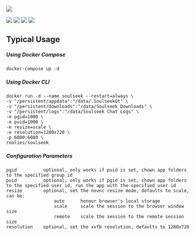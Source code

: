 ![](https://i.snag.gy/8dpAbV.jpg)

![](https://img.shields.io/docker/automated/realies/soulseek?style=flat-square)
![](https://img.shields.io/docker/build/realies/soulseek?style=flat-square)
![](https://img.shields.io/docker/pulls/realies/soulseek?style=flat-square)
![](https://img.shields.io/microbadger/image-size/realies/soulseek?style=flat-square)

## Typical Usage

##### Using Docker Compose
```
docker-compose up -d
```

##### Using Docker CLI
```
docker run -d --name soulseek --restart=always \
-v "/persistent/appdata":"/data/.SoulseekQt" \
-v "/persistent/downloads":"/data/Soulseek Downloads" \
-v "/persistent/logs":"/data/Soulseek Chat Logs" \
-e pgid=1000 \
-e puid=1000 \
-e resize=scale \
-e resolution=1280x720 \
-p 6080:6080 \
realies/soulseek
```

##### Configuration Parameters
```
pgid          optional, only works if puid is set, chown app folders to the specified group id
puid          optional, only works if pgid is set, chown app folders to the specified user id, run the app with the specified user id
resize        optional, set the novnc resize mode, defaults to scale, can be:
                  auto      honour browser's local storage
                  scale     scale the session to the browser window size
                  remote    scale the session to the remote session size
resolution    optional, set the xvfb resolution, defaults to 1280x720
```
